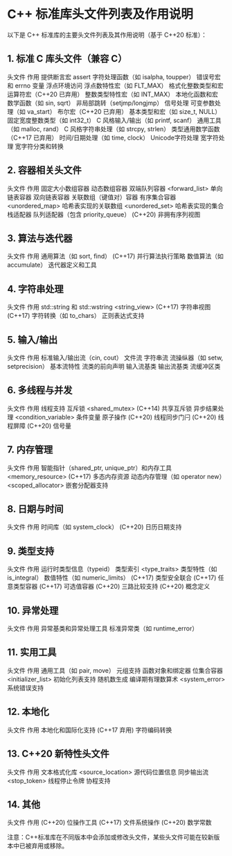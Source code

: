 # C++ 标准库头文件列表及作用说明
以下是 C++ 标准库的主要头文件列表及其作用说明（基于 C++20 标准）：

## 1. 标准 C 库头文件（兼容 C）
头文件	作用
<cassert>	提供断言宏 assert
<cctype>	字符处理函数（如 isalpha, toupper）
<cerrno>	错误号宏和 errno 变量
<cfenv>	浮点环境访问
<cfloat>	浮点数特性宏（如 FLT_MAX）
<cinttypes>	格式化整数类型和宏
<ciso646>	运算符宏（C++20 已弃用）
<climits>	整数类型特性宏（如 INT_MAX）
<clocale>	本地化函数和宏
<cmath>	数学函数（如 sin, sqrt）
<csetjmp>	非局部跳转（setjmp/longjmp）
<csignal>	信号处理
<cstdarg>	可变参数处理（如 va_start）
<cstdbool>	布尔宏（C++20 已弃用）
<cstddef>	基本类型和宏（如 size_t, NULL）
<cstdint>	固定宽度整数类型（如 int32_t）
<cstdio>	C 风格输入/输出（如 printf, scanf）
<cstdlib>	通用工具（如 malloc, rand）
<cstring>	C 风格字符串处理（如 strcpy, strlen）
<ctgmath>	类型通用数学函数（C++17 已弃用）
<ctime>	时间/日期处理（如 time, clock）
<cuchar>	Unicode字符处理
<cwchar>	宽字符处理
<cwctype>	宽字符分类和转换
## 2. 容器相关头文件
头文件	作用
<array>	固定大小数组容器
<vector>	动态数组容器
<deque>	双端队列容器
<forward_list>	单向链表容器
<list>	双向链表容器
<map>	关联数组（键值对）容器
<set>	有序集合容器
<unordered_map>	哈希表实现的关联数组
<unordered_set>	哈希表实现的集合
<stack>	栈适配器
<queue>	队列适配器（包含 priority_queue）
<span> (C++20)	非拥有序列视图
## 3. 算法与迭代器
头文件	作用
<algorithm>	通用算法（如 sort, find）
<execution> (C++17)	并行算法执行策略
<numeric>	数值算法（如 accumulate）
<iterator>	迭代器定义和工具
## 4. 字符串处理
头文件	作用
<string>	std::string 和 std::wstring
<string_view> (C++17)	字符串视图
<charconv> (C++17)	字符转换（如 to_chars）
<regex>	正则表达式支持
## 5. 输入/输出
头文件	作用
<iostream>	标准输入/输出流（cin, cout）
<fstream>	文件流
<sstream>	字符串流
<iomanip>	流操纵器（如 setw, setprecision）
<ios>	基本流特性
<iosfwd>	流类的前向声明
<istream>	输入流基类
<ostream>	输出流基类
<streambuf>	流缓冲区类
## 6. 多线程与并发
头文件	作用
<thread>	线程支持
<mutex>	互斥锁
<shared_mutex> (C++14)	共享互斥锁
<future>	异步结果处理
<condition_variable>	条件变量
<atomic>	原子操作
<latch> (C++20)	线程同步门闩
<barrier> (C++20)	线程屏障
<semaphore> (C++20)	信号量
## 7. 内存管理
头文件	作用
<memory>	智能指针（shared_ptr, unique_ptr）和内存工具
<memory_resource> (C++17)	多态内存资源
<new>	动态内存管理（如 operator new）
<scoped_allocator>	嵌套分配器支持
## 8. 日期与时间
头文件	作用
<chrono>	时间库（如 system_clock）
<date> (C++20)	日历日期支持
## 9. 类型支持
头文件	作用
<typeinfo>	运行时类型信息（typeid）
<typeindex>	类型索引
<type_traits>	类型特性（如 is_integral）
<limits>	数值特性（如 numeric_limits）
<variant> (C++17)	类型安全联合
<any> (C++17)	任意类型容器
<optional> (C++17)	可选值容器
<compare> (C++20)	三路比较支持
<concepts> (C++20)	概念定义
## 10. 异常处理
头文件	作用
<exception>	异常基类和异常处理工具
<stdexcept>	标准异常类（如 runtime_error）
## 11. 实用工具
头文件	作用
<utility>	通用工具（如 pair, move）
<tuple>	元组支持
<functional>	函数对象和绑定器
<bitset>	位集合容器
<initializer_list>	初始化列表支持
<random>	随机数生成
<ratio>	编译期有理数算术
<system_error>	系统错误支持
## 12. 本地化
头文件	作用
<locale>	本地化和国际化支持
<codecvt> (C++17 弃用)	字符编码转换
## 13. C++20 新特性头文件
头文件	作用
<format>	文本格式化库
<source_location>	源代码位置信息
<syncstream>	同步输出流
<stop_token>	线程停止令牌
<coroutine>	协程支持
## 14. 其他
头文件	作用
<bit> (C++20)	位操作工具
<filesystem> (C++17)	文件系统操作
<numbers> (C++20)	数学常数

注意：C++标准库在不同版本中会添加或修改头文件，某些头文件可能在较新版本中已被弃用或移除。
